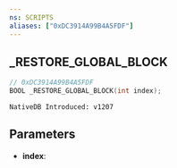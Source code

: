 ```yaml
---
ns: SCRIPTS
aliases: ["0xDC3914A99B4A5FDF"]
---
```

## _RESTORE_GLOBAL_BLOCK

```c
// 0xDC3914A99B4A5FDF
BOOL _RESTORE_GLOBAL_BLOCK(int index);
```

```
NativeDB Introduced: v1207
```

## Parameters
* **index**:
